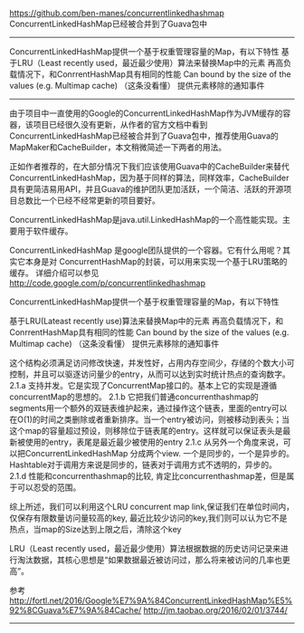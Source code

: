 https://github.com/ben-manes/concurrentlinkedhashmap
ConcurrentLinkedHashMap已经被合并到了Guava包中

---------------------------------------------------------------------------------------------------------------------

ConcurrentLinkedHashMap提供一个基于权重管理容量的Map，有以下特性
    基于LRU（Least recently used，最近最少使用）算法来替换Map中的元素
    再高负载情况下，和ConrrentHashMap具有相同的性能
    Can bound by the size of the values (e.g. Multimap cache) （这条没看懂）
    提供元素移除的通知事件


---------------------------------------------------------------------------------------------------------------------
由于项目中一直使用的Google的ConcurrentLinkedHashMap作为JVM缓存的容器，该项目已经很久没有更新，从作者的官方文档中看到ConcurrentLinkedHashMap已经被合并到了Guava包中，推荐使用Guava的MapMaker和CacheBuilder，本文稍微简述一下两者的用法。

正如作者推荐的，在大部分情况下我们应该使用Guava中的CacheBuilder来替代ConcurrentLinkedHashMap，因为基于同样的算法，同样效率，CacheBuilder具有更简洁易用API，并且Guava的维护团队更加活跃，一个简洁、活跃的开源项目总数比一个已经不经常更新的项目要好。




ConcurrentLinkedHashMap是java.util.LinkedHashMap的一个高性能实现。主要用于软件缓存。

ConcurrentLinkedHashMap 是google团队提供的一个容器。它有什么用呢？其实它本身是对
ConcurrentHashMap的封装，可以用来实现一个基于LRU策略的缓存。
详细介绍可以参见  
http://code.google.com/p/concurrentlinkedhashmap



ConcurrentLinkedHashMap提供一个基于权重管理容量的Map，有以下特性

基于LRU(Lateast recently use)算法来替换Map中的元素
再高负载情况下，和ConrrentHashMap具有相同的性能
Can bound by the size of the values (e.g. Multimap cache) （这条没看懂）
提供元素移除的通知事件



这个结构必须满足访问修改快速，并发性好，占用内存空间少，存储的个数大小可控制，并且可以驱逐访问量少的entry，从而可以达到实时统计热点的查询数字。
2.1.a 支持并发。它是实现了ConcurrentMap接口的。基本上它的实现是遵循concurrentMap的思想的。
2.1.b 它把我们普通concurrenthashmap的segments用一个额外的双链表维护起来，通过操作这个链表，里面的entry可以在O(1)的时间之类删除或者重新排序。当一个entry被访问，则被移动到表头；当这个map的容量超过预设，则移除位于链表尾的entry。这样就可以保证表头是最新被使用的entry，表尾是最近最少被使用的entry
2.1.c 从另外一个角度来说，可以把ConcurrentLinkedHashMap 分成两个view. 一个是同步的，一个是异步的。Hashtable对于调用方来说是同步的，链表对于调用方式不透明的，异步的。
2.1.d 性能和concurrenthashmap的比较, 肯定比concurrenthashmap差，但是属于可以忍受的范围。

综上所述，我们可以利用这个LRU concurrent map link,保证我们在单位时间内，仅保存有限数量访问量较高的key, 最近比较少访问的key,我们则可以认为它不是热点，当map的Size达到上限之后，清除这个key


LRU（Least recently used，最近最少使用）算法根据数据的历史访问记录来进行淘汰数据，其核心思想是“如果数据最近被访问过，那么将来被访问的几率也更高”。




参考
http://fortl.net/2016/Google%E7%9A%84ConcurrentLinkedHashMap%E5%92%8CGuava%E7%9A%84Cache/
http://jm.taobao.org/2016/02/01/3744/


---------------------------------------------------------------------------------------------------------------------


